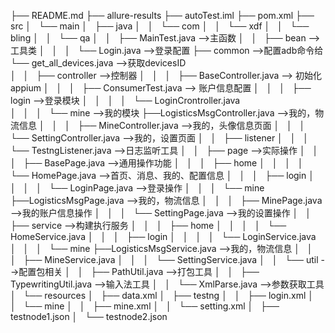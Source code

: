 ├── README.md
├── allure-results
├── autoTest.iml
├── pom.xml
├── src
│   └── main
│       ├── java
│       │   └── com
│       │       └── xdf
│       │           └── bling
│       │               └── qa
│       │                   ├── MainTest.java   -->主函数
│       │                   ├── bean    -->工具类
│       │                   │   └── Login.java  -->登录配置
                            ├── common    -->配置adb命令给
                                └── get_all_devices.java      -->获取devicesID                          
│       │                   ├── controller  -->控制器
│       │                   │   ├── BaseController.java --> 初始化appium
│       │                   │   ├── ConsumerTest.java   --> 账户信息配置
│       │                   │   ├── login               -->登录模块
│       │                   │   │   └── LoginCrontroller.java   
│       │                   │   └── mine                 -->我的模块
                                    ├──LogisticsMsgController.java  -->我的，物流信息
│       │                   │       ├── MineController.java     -->我的，头像信息页面
│       │                   │       └── SettingController.java  -->我的，设置页面
│       │                   ├── listener
│       │                   │   └── TestngListener.java     -->日志监听工具
│       │                   ├── page                    -->实际操作
│       │                   │   ├── BasePage.java       -->通用操作功能
│       │                   │   ├── home
│       │                   │   │   └── HomePage.java   -->首页、消息、我的、配置信息
│       │                   │   ├── login
│       │                   │   │   └── LoginPage.java  -->登录操作
│       │                   │   └── mine
                                    ├──LogisticsMsgPage.java  -->我的，物流信息
│       │                   │       ├── MinePage.java   -->我的账户信息操作
│       │                   │       └── SettingPage.java    -->我的设置操作
│       │                   ├── service                 -->构建执行服务
│       │                   │   ├── home
│       │                   │   │   └── HomeService.java 
│       │                   │   ├── login
│       │                   │   │   └── LoginService.java
│       │                   │   └── mine
                                    ├──LogisticsMsgService.java  -->我的，物流信息
│       │                   │       ├── MineService.java
│       │                   │       └── SettingService.java
│       │                   └── util                    -->配置包相关
│       │                       ├── PathUtil.java       -->打包工具
│       │                       ├── TypewritingUtil.java    -->输入法工具
│       │                       └── XmlParse.java       -->参数获取工具
│       └── resources
│           ├── data.xml
│           ├── testng
│           │   ├── login.xml
│           │   └── mine
│           │       ├── mine.xml
│           │       └── setting.xml
│           ├── testnode1.json
│           └── testnode2.json